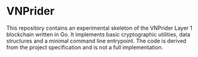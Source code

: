# VNPrider

This repository contains an experimental skeleton of the VNPrider Layer 1
blockchain written in Go. It implements basic cryptographic utilities,
data structures and a minimal command line entrypoint. The code is derived
from the project specification and is not a full implementation.
